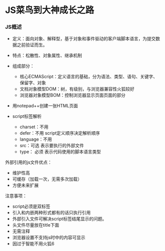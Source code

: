 # JS菜鸟到大神成长之路

### JS概述
-  定义：面向对象、解释型，基于对象和事件驱动的客户端脚本语言，为提交数据之前验证而生。
-  特点：松散性、对象属性、继承机制
-  组成部分：
    - 核心ECMAScript：定义语言的基础，分为语法、类型、语句、关键字、保留字、对象
    - 文档对象模型DOM：树，有级别，与浏览器兼容性火狐较好
    - 浏览器对象模型BOM：控制浏览器显示页面页面的部分

- 用notepad++创建一张HTML页面
- script标签解析
   - charset：不用
   - defer：不用 script定义顺序决定解析顺序
   - language：不用
   - src：可选 表示要执行的外部文件
   - type： 必须 表示代码使用的脚本语言类型

<script type="text/javascript">
	alert('hello world！');
</script>
外部引用的js文件优点：
- 维护性高
- 可缓存（加载一次，无需多次加载）
- 方便未来扩展

注意事项：
 - script必须是双标签
 - 引入和内嵌两种形式都有的话只执行引用
 - 外部引入文件可解决script标签结尾显示的问题。
 - 头文件尽量放在title下面
 - 无需注释
 - 浏览器设置不支持js时<noscript></noscript>中的内容可显示
 - 因过于智能不用火狐6

